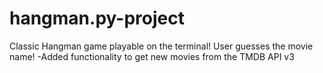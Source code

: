 # hangman.py-project
Classic Hangman game playable on the terminal! User  guesses the movie name!
-Added functionality to get new movies from the TMDB API v3

